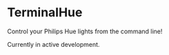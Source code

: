 # TerminalHue
Control your Philips Hue lights from the command line!

Currently in active development.